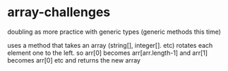 # array-challenges
doubling as more practice with generic types (generic methods this time)

uses a method that takes an array (string[], integer[]. etc)
rotates each element one to the left. so arr[0] becomes arr[arr.length-1] and arr[1] becomes arr[0] etc and returns the new array
